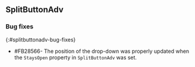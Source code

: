 ##  SplitButtonAdv

### Bug fixes
{:#splitbuttonadv-bug-fixes}

* \#FB28566- The position of the drop-down was properly updated when the `StaysOpen` property in `SplitButtonAdv` was set.